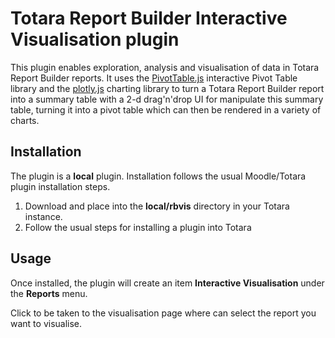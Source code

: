 
# Totara Report Builder Interactive Visualisation plugin
This plugin enables exploration, analysis and visualisation of data in Totara Report Builder reports.
It uses the [PivotTable.js](https://github.com/nicolaskruchten/pivottable) interactive Pivot Table library and the [plotly.js](https://github.com/plotly/plotly.js) charting library to turn a Totara Report Builder report into a summary table with a 2-d drag'n'drop UI for manipulate this summary table, turning it into a pivot table which can then be rendered in a variety of charts.

## Installation
The plugin is a __local__ plugin. Installation follows the usual Moodle/Totara plugin installation steps.
1. Download and place into the __local/rbvis__ directory in your Totara instance.
2. Follow the usual steps for installing a plugin into Totara

## Usage
Once installed, the plugin will create an item __Interactive Visualisation__ under the __Reports__ menu. 

Click to be taken to the visualisation page where can select the report you want to visualise.
